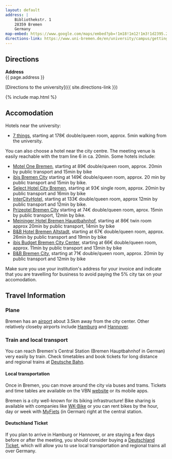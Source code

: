 ```yaml
---
layout: default
address: |
    Bibliothekstr. 1   
    28359 Bremen  
    Germany  
map-embed: https://www.google.com/maps/embed?pb=!1m18!1m12!1m3!1d2395.203344874463!2d8.852755676572071!3d53.10654117222068!2m3!1f0!2f0!3f0!3m2!1i1024!2i768!4f13.1!3m3!1m2!1s0x47b1263280d9dfe9%3A0x45f1dbea1068be04!2sUniversity%20of%20Bremen!5e0!3m2!1sen!2sde!4v1707949280845!5m2!1sen!2sde
directions-link: https://www.uni-bremen.de/en/university/campus/getting-here
---
```



## Directions

**Address**  
{{ page.address }}

[Directions to the university]({{ site.directions-link }})


<!--
The meeting will be held at the <a href="https://www.kingsvenues.com/Conferences-Meetings/Strand/River-Room">River Room</a>,  <a href="https://www.kcl.ac.uk/visit/kings-building">King's Building</a>, Strand Campus, King's College London.   

The sessions will take place in the <a href="https://https://www.digipal.eu/blog/directions-to-nash-lecture-theatre-k231/">Nash LectureTheatre</a>, located at the second floor of the King's Building. 


The venue is conveniently located in central london; some of the closest tube (underground, metro) stations include: Temple (Circle and District Lines), Covent Garden (Piccadily Line), and Charing Cross (Northern Line). 
-->

{% include map.html %}

## Accomodation

Hotels near the university:
- [7 things](https://www.7things.de/hotel-bremen/), starting at 178€ double/queen room, approx. 5min walking from the university.

You can also choose a hotel near the city centre. The meeting venue is easily reachable with the tram line 6 in ca. 20min.
Some hotels include:

- [Motel One Bremen](https://www.motel-one.com/de/hotels/bremen/hotel-bremen/), starting at 89€ double/queen room, approx. 20min by public transport and 15min by bike
- [ibis Bremen City](https://all.accor.com/ssr/app/ibis/rates/0738/index.de.shtml) starting at 149€ double/queen room, approx. 20 min by public transport and 15min by bike.
- [Select Hotel City Bremen](https://www.select-hotels.com/select-hotel-city-bremen), starting at 93€ single room, approx. 20min by public transport and 16min by bike
- [InterCityHotel](https://hrewards.com/de/intercityhotel-bremen), starting at 133€ double/queen room, approx 12min by public transport and 12min by bike.
- [Prizeotel Bremen City](https://www.prizeotel.com/de/hotel-bremen/) starting at 74€ double/queen room, aprox. 15min by public transport, 12min by bike.
- [Meininger Hotel Bremen Hauptbahnhof](https://www.meininger-hotels.com/de/hotels/bremen/hotel-bremen-hauptbahnhof/), starting at 86€ twin room approx 20min by public transport, 14min by bike
- [B&B Hotel Bremen Altstadt](https://www.hotel-bb.com/de/hotel/bremen-altstadt), starting at 67€ double/queen room, approx. 26min by public transport and 19min by bike
- [ibis Budget Bremen City Center](https://all.accor.com/ssr/app/ibis/rates/A052/index.de.shtml), starting at 66€ double/queen room, approx. 11min by public transport and 13min by bike
- [B&B Bremen City](https://www.hotel-bb.com/de/hotel/bremen-city), starting at 71€ double/queen room, approx. 20min by public transport and 12min by bike

Make sure you use your institution's address for your invoice and indicate that you are travelling for business to avoid paying the 5% city tax on your accomodation.

## Travel Information

### Plane

Bremen has an [airport](https://www.bremen-airport.com/en/) about 3.5km away from the city center.
Other relatively closeby airports include [Hamburg](https://www.hamburg-airport.de/en) and [Hannover](https://www.hannover-airport.de/informationen-fuer-fluggaeste-und-besucher).

### Train and local transport

You can reach Bremen's Central Station (Bremen Hauptbahnhof in German) very easily by train. Check timetables and book tickets for long distance and regional trains at [Deutsche Bahn](https://int.bahn.de/en).

#### Local transportation

Once in Bremen, you can move around the city via buses and trams.
Tickets and time tables are available on the VBN [website](https://www.vbn.de/en/) or its mobile apps. 

Bremen is a city well-known for its biking infrastructure! Bike sharing is available with companies like [WK-Bike](https://www.wk-bike.de/en/bremen/) or you can rent bikes by the hour, day or week with [MyFiets](https://myfiets.de/search-a-bike/) (in German) right at the central station.

#### Deutschland Ticket

If you plan to arrive in Hamburg or Hannover, or are staying a few days before or after the meeting, you should consider buying a [Deutschland Ticket](https://www.vbn.de/en/tickets/ticket-offer/deutschland-ticket), which will allow you to use local transportation and regional trains all over Germany.
